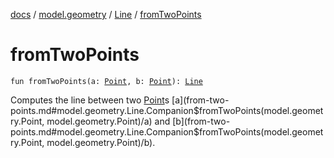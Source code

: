[docs](../../index.md) / [model.geometry](../index.md) / [Line](index.md) / [fromTwoPoints](./from-two-points.md)

# fromTwoPoints

`fun fromTwoPoints(a: `[`Point`](../-point/index.md)`, b: `[`Point`](../-point/index.md)`): `[`Line`](index.md)

Computes the line between two [Point](../-point/index.md)s [a](from-two-points.md#model.geometry.Line.Companion$fromTwoPoints(model.geometry.Point, model.geometry.Point)/a) and [b](from-two-points.md#model.geometry.Line.Companion$fromTwoPoints(model.geometry.Point, model.geometry.Point)/b).


